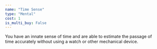 ```yaml
---
name: "Time Sense"
type: "Mental"
cost: 1
is_multi_buy: False
---
```


You have an innate sense of time and are able to estimate the passage of time accurately without using a watch or other mechanical device.